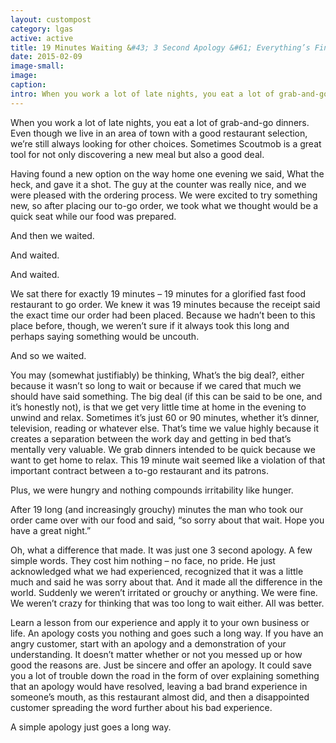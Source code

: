 ```yaml
---
layout: custompost
category: lgas
active: active
title: 19 Minutes Waiting &#43; 3 Second Apology &#61; Everything’s Fine
date: 2015-02-09
image-small:
image:
caption:
intro: When you work a lot of late nights, you eat a lot of grab-and-go dinners. Even though we live in an area of town with a good restaurant selection, we’re still always looking for other choices. Sometimes Scoutmob is a great tool for not only discovering a new meal but also a good deal...
---
```

When you work a lot of late nights, you eat a lot of grab-and-go dinners. Even though we live in an area of town with a good restaurant selection, we’re still always looking for other choices. Sometimes Scoutmob is a great tool for not only discovering a new meal but also a good deal.

Having found a new option on the way home one evening we said, What the heck, and gave it a shot. The guy at the counter was really nice, and we were pleased with the ordering process. We were excited to try something new, so after placing our to-go order, we took what we thought would be a quick seat while our food was prepared.

And then we waited.

And waited.

And waited.

We sat there for exactly 19 minutes – 19 minutes for a glorified fast food restaurant to go order. We knew it was 19 minutes because the receipt said the exact time our order had been placed. Because we hadn’t been to this place before, though, we weren’t sure if it always took this long and perhaps saying something would be uncouth.

And so we waited.

You may (somewhat justifiably) be thinking, What’s the big deal?, either because it wasn’t so long to wait or because if we cared that much we should have said something. The big deal (if this can be said to be one, and it’s honestly not), is that we get very little time at home in the evening to unwind and relax. Sometimes it’s just 60 or 90 minutes, whether it’s dinner, television, reading or whatever else. That’s time we value highly because it creates a separation between the work day and getting in bed that’s mentally very valuable. We grab dinners intended to be quick because we want to get home to relax. This 19 minute wait seemed like a violation of that important contract between a to-go restaurant and its patrons.

Plus, we were hungry and nothing compounds irritability like hunger.

After 19 long (and increasingly grouchy) minutes the man who took our order came over with our food and said, “so sorry about that wait. Hope you have a great night.”

Oh, what a difference that made. It was just one 3 second apology. A few simple words. They cost him nothing – no face, no pride. He just acknowledged what we had experienced, recognized that it was a little much and said he was sorry about that. And it made all the difference in the world. Suddenly we weren’t irritated or grouchy or anything. We were fine. We weren’t crazy for thinking that was too long to wait either. All was better.

Learn a lesson from our experience and apply it to your own business or life. An apology costs you nothing and goes such a long way. If you have an angry customer, start with an apology and a demonstration of your understanding. It doesn’t matter whether or not you messed up or how good the reasons are. Just be sincere and offer an apology. It could save you a lot of trouble down the road in the form of over explaining something that an apology would have resolved, leaving a bad brand experience in someone’s mouth, as this restaurant almost did, and then a disappointed customer spreading the word further about his bad experience.

A simple apology just goes a long way.
